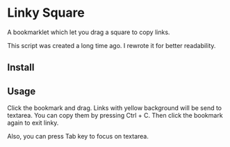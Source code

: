 Linky Square
============
A bookmarklet which let you drag a square to copy links.

This script was created a long time ago. I rewrote it for better readability.

Install
-------


Usage
-----
Click the bookmark and drag. Links with yellow background will be send to textarea. You can copy them by pressing Ctrl + C. Then click the bookmark again to exit linky.

Also, you can press Tab key to focus on textarea.

